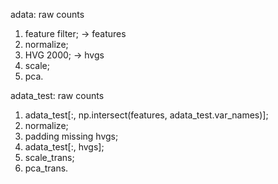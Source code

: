 adata: raw counts 
1. feature filter; -> features
2. normalize;
3. HVG 2000; -> hvgs
4. scale;
5. pca.

adata_test: raw counts
1. adata_test[:, np.intersect(features, adata_test.var_names)];
2. normalize;
3. padding missing hvgs;
4. adata_test[:, hvgs];
5. scale_trans;
6. pca_trans.

